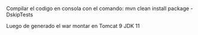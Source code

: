 Compilar el codigo en consola con el comando: mvn clean install package -DskipTests

Luego de generado el war montar en Tomcat 9 JDK 11
